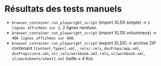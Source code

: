# Résultats des tests manuels

- `browser_container.run_playwright_script` (import XLSX simple) → `2 lignes affichées sur 2`, 2 lignes rendues.
- `browser_container.run_playwright_script` (import XLSX volumineux) → `400 lignes affichées sur 400`.
- `browser_container.run_playwright_script` (export XLSX) → archive ZIP contenant `[Content_Types].xml`, `_rels/.rels`, `docProps/app.xml`, `docProps/core.xml`, `xl/_rels/workbook.xml.rels`, `xl/workbook.xml`, `xl/worksheets/sheet1.xml` (taille ≈ 4 Ko).
